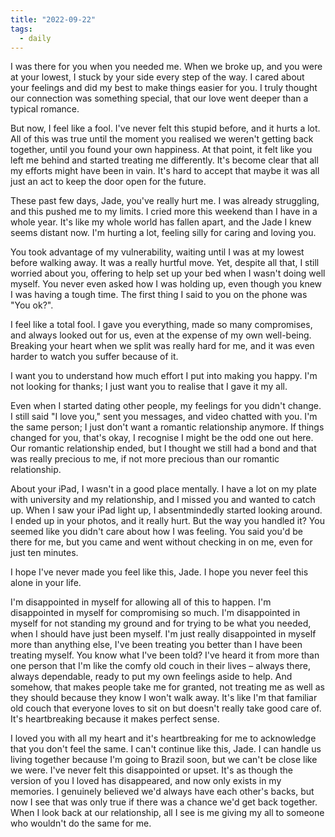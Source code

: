 ```yaml
---
title: "2022-09-22"
tags:
  - daily
---
```

I was there for you when you needed me. When we broke up, and you were at your lowest, I stuck by your side every step of the way. I cared about your feelings and did my best to make things easier for you. I truly thought our connection was something special, that our love went deeper than a typical romance.

But now, I feel like a fool. I've never felt this stupid before, and it hurts a lot. All of this was true until the moment you realised we weren't getting back together, until you found your own happiness. At that point, it felt like you left me behind and started treating me differently. It's become clear that all my efforts might have been in vain. It's hard to accept that maybe it was all just an act to keep the door open for the future.

These past few days, Jade, you've really hurt me. I was already struggling, and this pushed me to my limits. I cried more this weekend than I have in a whole year. It's like my whole world has fallen apart, and the Jade I knew seems distant now. I'm hurting a lot, feeling silly for caring and loving you.

You took advantage of my vulnerability, waiting until I was at my lowest before walking away. It was a really hurtful move. Yet, despite all that, I still worried about you, offering to help set up your bed when I wasn't doing well myself. You never even asked how I was holding up, even though you knew I was having a tough time. The first thing I said to you on the phone was "You ok?".

I feel like a total fool. I gave you everything, made so many compromises, and always looked out for us, even at the expense of my own well-being. Breaking your heart when we split was really hard for me, and it was even harder to watch you suffer because of it.

I want you to understand how much effort I put into making you happy. I'm not looking for thanks; I just want you to realise that I gave it my all.

Even when I started dating other people, my feelings for you didn't change. I still said "I love you," sent you messages, and video chatted with you. I'm the same person; I just don't want a romantic relationship anymore. If things changed for you, that's okay, I recognise I might be the odd one out here. Our romantic relationship ended, but I thought we still had a bond and that was really precious to me, if not more precious than our romantic relationship.

About your iPad, I wasn't in a good place mentally. I have a lot on my plate with university and my relationship, and I missed you and wanted to catch up. When I saw your iPad light up, I absentmindedly started looking around. I ended up in your photos, and it really hurt. But the way you handled it? You seemed like you didn't care about how I was feeling. You said you'd be there for me, but you came and went without checking in on me, even for just ten minutes.

I hope I've never made you feel like this, Jade. I hope you never feel this alone in your life.

I'm disappointed in myself for allowing all of this to happen. I'm disappointed in myself for compromising so much. I'm disappointed in myself for not standing my ground and for trying to be what you needed, when I should have just been myself. I'm just really disappointed in myself more than anything else, I've been treating you better than I have been treating myself. You know what I've been told? I've heard it from more than one person that I'm like the comfy old couch in their lives – always there, always dependable, ready to put my own feelings aside to help. And somehow, that makes people take me for granted, not treating me as well as they should because they know I won't walk away. It's like I'm that familiar old couch that everyone loves to sit on but doesn't really take good care of. It's heartbreaking because it makes perfect sense.

I loved you with all my heart and it's heartbreaking for me to acknowledge that you don't feel the same. I can't continue like this, Jade. I can handle us living together because I'm going to Brazil soon, but we can't be close like we were. I've never felt this disappointed or upset. It's as though the version of you I loved has disappeared, and now only exists in my memories. I genuinely believed we'd always have each other's backs, but now I see that was only true if there was a chance we'd get back together. When I look back at our relationship, all I see is me giving my all to someone who wouldn't do the same for me.



